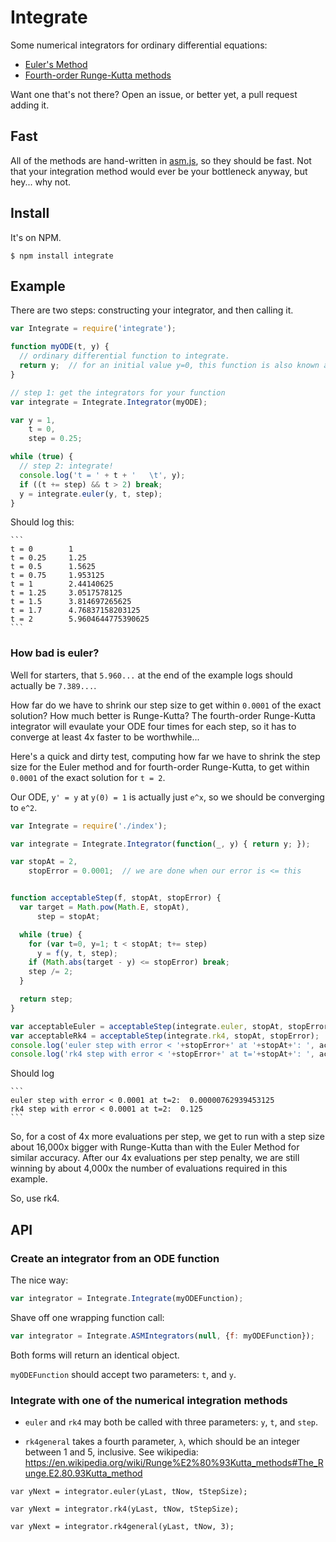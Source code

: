 Integrate
=========

Some numerical integrators for ordinary differential equations:

 * [Euler's Method](https://en.wikipedia.org/wiki/Euler_method)
 * [Fourth-order Runge-Kutta methods](https://en.wikipedia.org/wiki/Runge–Kutta_methods)

Want one that's not there? Open an issue, or better yet, a pull request adding it.


Fast
----

All of the methods are hand-written in [asm.js](http://asmjs.org), so they should be fast. Not that your integration method would ever be your bottleneck anyway, but hey... why not.


Install
-------

It's on NPM.

```
$ npm install integrate
```


Example
-----

There are two steps: constructing your integrator, and then calling it.

```javascript
var Integrate = require('integrate');

function myODE(t, y) {
  // ordinary differential function to integrate.
  return y;  // for an initial value y=0, this function is also known as 'e^x'
}

// step 1: get the integrators for your function
var integrate = Integrate.Integrator(myODE);

var y = 1,
    t = 0,
    step = 0.25;

while (true) {
  // step 2: integrate!
  console.log('t = ' + t + '   \t', y);
  if ((t += step) && t > 2) break;
  y = integrate.euler(y, t, step);
}

```

Should log this:

    ```
    t = 0        1
    t = 0.25     1.25
    t = 0.5      1.5625
    t = 0.75     1.953125
    t = 1        2.44140625
    t = 1.25     3.0517578125
    t = 1.5      3.814697265625
    t = 1.7      4.76837158203125
    t = 2        5.9604644775390625
    ```


### How bad is euler?

Well for starters, that `5.960...` at the end of the example logs should actually be `7.389...`.

How far do we have to shrink our step size to get within `0.0001` of the exact solution? How much better is Runge-Kutta? The fourth-order Runge-Kutta integrator will evaulate your ODE four times for each step, so it has to converge at least 4x faster to be worthwhile...

Here's a quick and dirty test, computing how far we have to shrink the step size for the Euler method and for fourth-order Runge-Kutta, to get within `0.0001` of the exact solution for `t = 2`.

Our ODE, `y' = y` at `y(0) = 1` is actually just `e^x`, so we should be converging to `e^2`.


```javascript
var Integrate = require('./index');

var integrate = Integrate.Integrator(function(_, y) { return y; });

var stopAt = 2,
    stopError = 0.0001;  // we are done when our error is <= this


function acceptableStep(f, stopAt, stopError) {
  var target = Math.pow(Math.E, stopAt),
      step = stopAt;

  while (true) {
    for (var t=0, y=1; t < stopAt; t+= step)
      y = f(y, t, step);
    if (Math.abs(target - y) <= stopError) break;
    step /= 2;
  }

  return step;
}

var acceptableEuler = acceptableStep(integrate.euler, stopAt, stopError);
var acceptableRk4 = acceptableStep(integrate.rk4, stopAt, stopError);
console.log('euler step with error < '+stopError+' at '+stopAt+': ', acceptableEuler);
console.log('rk4 step with error < '+stopError+' at t='+stopAt+': ', acceptableRk4);
```

Should log

    ```
    euler step with error < 0.0001 at t=2:  0.00000762939453125
    rk4 step with error < 0.0001 at t=2:  0.125
    ```

So, for a cost of 4x more evaluations per step, we get to run with a step size about 16,000x bigger with Runge-Kutta than with the Euler Method for similar accuracy. After our 4x evaluations per step penalty, we are still winning by about 4,000x the number of evaluations required in this example.

So, use rk4.


API
---

### Create an integrator from an ODE function

The nice way:

```javascript
var integrator = Integrate.Integrate(myODEFunction);
```

Shave off one wrapping function call:

```javascript
var integrator = Integrate.ASMIntegrators(null, {f: myODEFunction});
```

Both forms will return an identical object.

`myODEFunction` should accept two parameters: `t`, and `y`.


### Integrate with one of the numerical integration methods

* `euler` and `rk4` may both be called with three parameters: `y`, `t`, and `step`.

* `rk4general` takes a fourth parameter, `λ`, which should be an integer between 1 and 5, inclusive. See wikipedia: https://en.wikipedia.org/wiki/Runge%E2%80%93Kutta_methods#The_Runge.E2.80.93Kutta_method

```
var yNext = integrator.euler(yLast, tNow, tStepSize);

var yNext = integrator.rk4(yLast, tNow, tStepSize);

var yNext = integrator.rk4general(yLast, tNow, 3);
```
